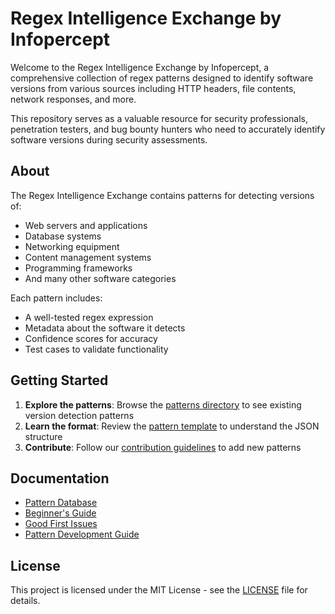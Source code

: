 # Regex Intelligence Exchange by Infopercept

Welcome to the Regex Intelligence Exchange by Infopercept, a comprehensive collection of regex patterns designed to identify software versions from various sources including HTTP headers, file contents, network responses, and more.

This repository serves as a valuable resource for security professionals, penetration testers, and bug bounty hunters who need to accurately identify software versions during security assessments.

## About

The Regex Intelligence Exchange contains patterns for detecting versions of:
- Web servers and applications
- Database systems
- Networking equipment
- Content management systems
- Programming frameworks
- And many other software categories

Each pattern includes:
- A well-tested regex expression
- Metadata about the software it detects
- Confidence scores for accuracy
- Test cases to validate functionality

## Getting Started

1. **Explore the patterns**: Browse the [patterns directory](https://github.com/Infopercept/Regex-Intelligence-Exchange-by-Infopercept/tree/master/patterns) to see existing version detection patterns
2. **Learn the format**: Review the [pattern template](https://github.com/Infopercept/Regex-Intelligence-Exchange-by-Infopercept/blob/master/patterns/TEMPLATE.md) to understand the JSON structure
3. **Contribute**: Follow our [contribution guidelines](https://github.com/Infopercept/Regex-Intelligence-Exchange-by-Infopercept/blob/master/patterns/CONTRIBUTING.md) to add new patterns

## Documentation

- [Pattern Database](https://infopercept.github.io/Regex-Intelligence-Exchange-by-Infopercept/pattern-database.html)
- [Beginner's Guide](https://infopercept.github.io/Regex-Intelligence-Exchange-by-Infopercept/community/beginners-guide.html)
- [Good First Issues](https://infopercept.github.io/Regex-Intelligence-Exchange-by-Infopercept/community/good-first-issues.html)
- [Pattern Development Guide](https://infopercept.github.io/Regex-Intelligence-Exchange-by-Infopercept/community/pattern-development.html)

## License

This project is licensed under the MIT License - see the [LICENSE](LICENSE) file for details.